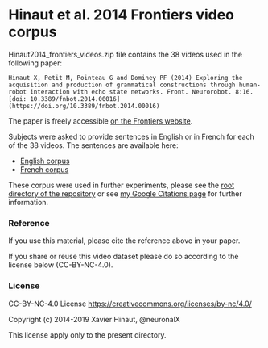 

# Hinaut et al. 2014 Frontiers video corpus

Hinaut2014_frontiers_videos.zip file contains the 38 videos used in the following paper:

  ```
  Hinaut X, Petit M, Pointeau G and Dominey PF (2014) Exploring the acquisition and production of grammatical constructions through human-robot interaction with echo state networks. Front. Neurorobot. 8:16. [doi: 10.3389/fnbot.2014.00016](https://doi.org/10.3389/fnbot.2014.00016)
  ```

The paper is freely accessible [on the Frontiers website](https://www.frontiersin.org/articles/10.3389/fnbot.2014.00016/full).

Subjects were asked to provide sentences in English or in French for each of the 38 videos. The sentences are available here:
- [English corpus](../2015_English_5subjects_robot_instructions.csv)
- [French corpus](../2015_French_5subjects_robot_instructions.csv)

These corpus were used in further experiments, please see the [root directory of the repository](https://github.com/neuronalX/EchoRob) or see [my Google Citations page](https://scholar.google.com/citations?user=pNW4eZAAAAAJ) for further information.

### Reference
If you use this material, please cite the reference above in your paper.

If you share or reuse this video dataset please do so according to the license below (CC-BY-NC-4.0).

### License
CC-BY-NC-4.0 License
https://creativecommons.org/licenses/by-nc/4.0/

Copyright (c) 2014-2019 Xavier Hinaut, @neuronalX

This license apply only to the present directory.

